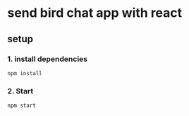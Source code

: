 # send bird chat app with react 

## setup 

### 1. install dependencies

` npm install `

### 2. Start

` npm start `
